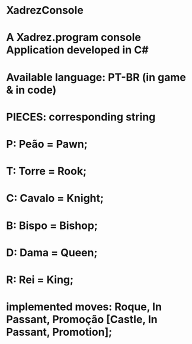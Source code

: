 # XadrezConsole


# A Xadrez.program console Application developed in C#


# Available language: PT-BR (in game & in code)
# PIECES: corresponding string

# P: Peão = Pawn;
# T: Torre = Rook;
# C: Cavalo = Knight;
# B: Bispo = Bishop;
# D: Dama = Queen;
# R: Rei = King;

# implemented moves: Roque, In Passant, Promoção [Castle, In Passant, Promotion];
